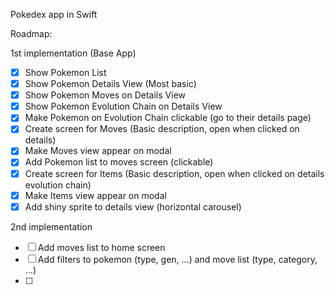 Pokedex app in Swift

Roadmap:

1st implementation (Base App)

- [x] Show Pokemon List
- [x] Show Pokemon Details View (Most basic)
- [x] Show Pokemon Moves on Details View
- [x] Show Pokemon Evolution Chain on Details View
- [x] Make Pokemon on Evolution Chain clickable (go to their details page)
- [x] Create screen for Moves (Basic description, open when clicked on details)
- [x] Make Moves view appear on modal 
- [x] Add Pokemon list to moves screen (clickable)
- [x] Create screen for Items (Basic description, open when clicked on details evolution chain)
- [x] Make Items view appear on modal
- [x] Add shiny sprite to details view (horizontal carousel)

2nd implementation

- [ ] Add moves list to home screen
- [ ] Add filters to pokemon (type, gen, ...) and move list (type, category, ...)
- [ ] 

